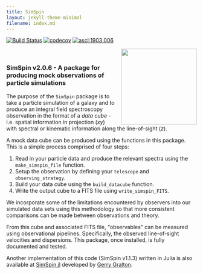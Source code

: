 ```yaml
---
title: SimSpin
layout: jekyll-theme-minimal
filename: index.md
---
```


<!-- badges: start -->
[![Build Status](https://travis-ci.org/kateharborne/SimSpin.svg?branch=master)](https://travis-ci.org/kateharborne/SimSpin)
[![codecov](https://codecov.io/gh/kateharborne/SimSpin/branch/master/graph/badge.svg?token=tKlm0WNmfv)](https://codecov.io/gh/kateharborne/SimSpin)
<a href="https://ascl.net/1903.006"><img src="https://img.shields.io/badge/ascl-1903.006-blue.svg?colorB=262255" alt="ascl:1903.006" /></a>
<!-- badges: end -->

<img align="right" src="https://raw.githubusercontent.com/kateharborne/SimSpin.jl/master/docs/src/assets/logo.png" width="200" height="200"  style="padding-left:10px" /> 

<p>&nbsp;</p>

### SimSpin v2.0.6 - A package for producing mock observations of particle simulations

The purpose of the `SimSpin` package is to take a particle simulation of a galaxy and to produce an integral field spectroscopy observation in the format of a *data cube* - i.e. spatial information in projection (*xy*) with spectral or kinematic information along the line-of-sight (*z*). 

A mock data cube can be produced using the functions in this package. 
This is a simple process comprised of four steps:

  1. Read in your particle data and produce the relevant spectra using the `make_simspin_file` function.
  1. Setup the observation by defining your `telescope` and `observing_strategy`.
  1. Build your data cube using the `build_datacube` function.
  1. Write the output cube to a FITS file using `write_simspin_FITS`.

We incorporate some of the limitations encountered by observers into our simulated data sets using this methodology so that more consistent comparisons can be made between observations and theory.

From this cube and associated FITS file, "observables" can be measured using observational pipelines. 
Specifically, the observed line-of-sight velocities and dispersions. 
This package, once installed, is fully documented and tested.

Another implementation of this code (SimSpin v1.1.3) written in Julia is also available at [SimSpin.jl](https://github.com/kateharborne/SimSpin.jl) developed by [Gerry Gralton](https://github.com/gerrygralton). 
